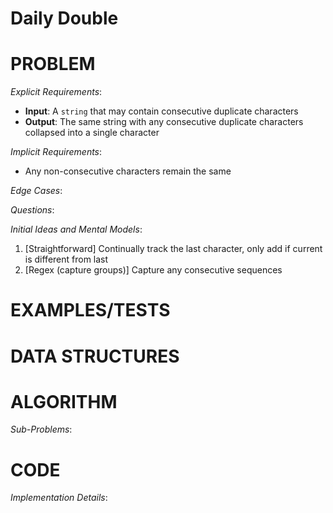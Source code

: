 # Daily Double

# PROBLEM

_Explicit Requirements_:

- **Input**: A `string` that may contain consecutive duplicate characters
- **Output**: The same string with any consecutive duplicate characters collapsed into a single character

_Implicit Requirements_:

- Any non-consecutive characters remain the same

_Edge Cases_:

_Questions_:

_Initial Ideas and Mental Models_:

1. [Straightforward] Continually track the last character, only add if current is different from last
2. [Regex (capture groups)] Capture any consecutive sequences

# EXAMPLES/TESTS

# DATA STRUCTURES

# ALGORITHM

_Sub-Problems_:

# CODE

_Implementation Details_:

